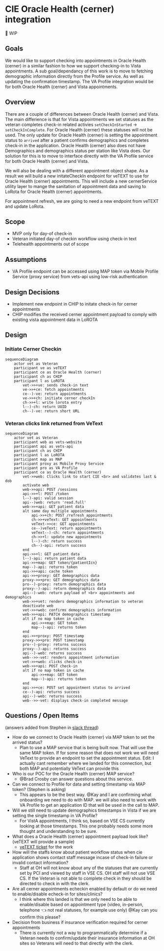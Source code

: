 # CIE Oracle Health (cerner) integration
<aside>
🚧 WIP

</aside>

## Goals
We would like to support checking into appointments in Oracle Health (cerner) in a similar fashion to how we support checking-in to Vista appointments. A sub goal/dependancy of this work is to move to fetching demographic information directly from the Profile service. As well as updating the confirmation timestamp. The VA Profile integration would be for both Oracle Health (cerner) and Vista appointments.
## Overview
There are a couple of differences between Oracle Health (cerner) and Vista. The main differience is that for Vista appointments we set statuses as the veteran completes check-in related activies `setCheckInStarted` -> `setCheckInComplete`. For Oracle Health (cerner) these statuses will not be used. The only update for Oracle Health (cerner) is setting the appointment status to `arrived` after a patient confirms demographics and completes check-in in the application. Oracle Health (cerner) also does not have Demographics and demographics status per station like Vista does. Our solution for this is to move to interface directly with the VA Profile service for both Oracle Health (cerner) and Vista. 

We will also be dealing with a different appointment object shape. As a result we will build a new initateCheckIn endpoint for veTEXT to use for Oracle Health (cerner) appointments. This will include a new cernerService utility layer to mange the sanitation of appointment data and saving to LoRota for Oracle Health (cerner) appointments.

For appointment refresh, we are going to need a new endpoint from veTEXT and update LoRota.

## Scope
- MVP only for day-of check-in
- Veteran initiated day-of checkin workflow using check-in text
- Telehealth appointments out of scope

## Assumptions
- VA Profile endpoint can be accessed using MAP token via Mobile Profile Service (proxy service) from vets-api using low-risk authentication 
  
## Design Decisions
- Implement new endpoint in CHIP to initate check-in for cerner appointments 
- CHIP modifies the received cerner appointment payload to comply with existing vista appointment data in LoROTA

## Design
### Initiate Cerner Checkin
```mermaid
sequenceDiagram
    actor vet as Veteran
    participant ve as veTEXT
    participant ce as Oracle Health (cerner)
    participant ch as CHIP
    participant l as LoROTA
        vet->>+ve: sends check-in text
        ve->>+ce: fetch appointments 
        ce--)-ve: return appointments
        ve->>+ch: initiate cerner checkIn
        ch->>+l: write lorota entry
        l--)-ch: return UUID
        ch--)-ve: return short URL
```

### Veteran clicks link returned from VeText
```mermaid
sequenceDiagram
    actor vet as Veteran
    participant web as vets-website
    participant api as vets-api
    participant ch as CHIP
    participant l as LoROTA
    participant map as MAP
    participant proxy as Mobile Proxy Service
    participant pro as VA Profile
    participant ce as Oracle Health (cerner)
        vet->>web: Clicks link to start CIE <br> and validates last & dob
        activate web
        web->>api: POST /sessions
        api->>+l: POST /token
        l--)-api: valid session
        api--)web: return 'read.full'
        web->>+api: GET patient data
        alt same day multiple appointments
            api->>+ch: POST /refresh_appointments
            ch->>+veText: GET appointments
            veText->>ce: GET appointments
            ce--)veText: return appointments
            veText--)-ch: return appointments
            ch->>+l: update new appointments
            l--)-ch: return success
            ch--)-api: return success
        end
        api->>+l: GET patient data
        l--)-api: return patient data
        api->>+map: GET token/{patientIcn}
        map--)-api: returns token
        api->>+api: cache token
        api->>+proxy: GET demographics data
        proxy->>+pro: GET demographics data
        pro--)-proxy: return demographics data
        proxy--)-api: return demographics data
        api--)-web: return payload of <br> appointments and demographics
        web->>+vet: renders demographics information to veteran
        deactivate web
        vet->>+web: confirms demographics information
        web->>+api: PATCH demographics timestamp
        alt if no map token in cache
            api->>+map: GET token
            map--)-api: returns token
        end
        api->>+proxy: POST timestamp
        proxy->>+pro: POST timestamp
        pro--)-proxy: returns success
        proxy--)-api: returns success
        api--)-web: returns success
        web-->>-vet: renders appointment information
        vet->>+web: clicks check-in
        web->>+api: POST check-in
        alt if no map token in cache
            api->>+map: GET token
            map--)-api: returns token
        end
        api->>+ce: POST set appointment status to arrived
        ce--)-api: returns success
        api--)-web: returns success
        web-->>-vet: displays check-in completed message
```
## Questions / Open Items
(answers added from Stephen in [slack thread](https://dsva.slack.com/archives/C02G6AB3ZRS/p1705426133031669))
- How do we connect to Oracle Health (cerner) via MAP token to set the arrived status?
    - Plan to use a MAP service that is being built now. That will use the same MAP token. If for some reason that does not work we will need VeText to provide an endpoint to set the appointment status. Edit:  I actually cant remember where we landed for this connection, but both MAP and potentially VeText can provide this
- Who is our POC for the Oracle Health (cerner) MAP service?
    - @Brad Crosby can answer questions about this service. 
- Can we connect to Profile for data and setting timestamp via MAP token? (Stephen is asking)
    - This appears to be the best way. @Kay and I are confirming what onboarding we need to do with MAP.   we will also need to work with VA Profile to get an application ID that will be used in the call to MAP. 
- Will we still need to update demographics timestamps in Vista if we are setting the single timestamp in VA Profile?
    - For VistA appointments, I think so, based on VSE CS currently looking at those timestamps.  This one probably needs some more thought and understanding to be sure. 
- What does a Oracle Health (cerner) appointment payload look like? (veTEXT will provide a sample)
    - [veTEXT ticket](https://github.com/department-of-veterans-affairs/vetext/issues/2275) for the work 
- How will the staffs know about patient workflow status when cie application shows contact staff message incase of check-in failure or invalid contact information?
    - Staff at OH will not know about any of the statuses that are currently set by PCI and viewed by staff in VSE CS. OH staff will not use VSE CS.  If the Veteran is not able to complete check in they should be directed to check in with the clerk. 
- Are all cerner appointments echeckin enabled by default or do we need to enable/disable echeck-in for sites/clinics?
    - I think where this landed is that we only need to be able to enable/disable based on appointment type (video, in-person, telephone :point_left: not real statuses, for example use only) @Kay can you confirm this please? 
- Decision from business if insurance verification required for cerner appointments
    - There is currently not a way to programmatically determine if a Veteran needs to confirm/update their insurance information at OH sites so Veterans will need to that directly with the clerk. 

